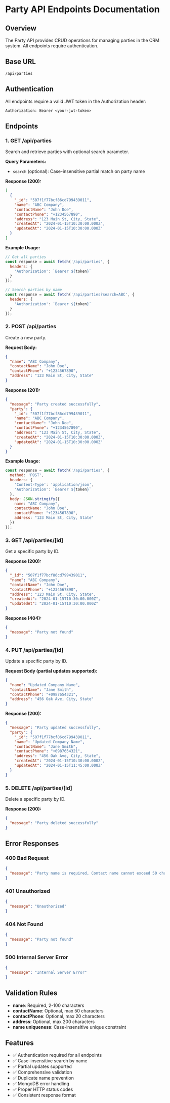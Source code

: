 # Party API Endpoints Documentation

## Overview
The Party API provides CRUD operations for managing parties in the CRM system. All endpoints require authentication.

## Base URL
```
/api/parties
```

## Authentication
All endpoints require a valid JWT token in the Authorization header:
```
Authorization: Bearer <your-jwt-token>
```

## Endpoints

### 1. GET /api/parties
Search and retrieve parties with optional search parameter.

**Query Parameters:**
- `search` (optional): Case-insensitive partial match on party name

**Response (200):**
```json
[
  {
    "_id": "507f1f77bcf86cd799439011",
    "name": "ABC Company",
    "contactName": "John Doe",
    "contactPhone": "+1234567890",
    "address": "123 Main St, City, State",
    "createdAt": "2024-01-15T10:30:00.000Z",
    "updatedAt": "2024-01-15T10:30:00.000Z"
  }
]
```

**Example Usage:**
```javascript
// Get all parties
const response = await fetch('/api/parties', {
  headers: {
    'Authorization': `Bearer ${token}`
  }
});

// Search parties by name
const response = await fetch('/api/parties?search=ABC', {
  headers: {
    'Authorization': `Bearer ${token}`
  }
});
```

### 2. POST /api/parties
Create a new party.

**Request Body:**
```json
{
  "name": "ABC Company",
  "contactName": "John Doe",
  "contactPhone": "+1234567890",
  "address": "123 Main St, City, State"
}
```

**Response (201):**
```json
{
  "message": "Party created successfully",
  "party": {
    "_id": "507f1f77bcf86cd799439011",
    "name": "ABC Company",
    "contactName": "John Doe",
    "contactPhone": "+1234567890",
    "address": "123 Main St, City, State",
    "createdAt": "2024-01-15T10:30:00.000Z",
    "updatedAt": "2024-01-15T10:30:00.000Z"
  }
}
```

**Example Usage:**
```javascript
const response = await fetch('/api/parties', {
  method: 'POST',
  headers: {
    'Content-Type': 'application/json',
    'Authorization': `Bearer ${token}`
  },
  body: JSON.stringify({
    name: "ABC Company",
    contactName: "John Doe",
    contactPhone: "+1234567890",
    address: "123 Main St, City, State"
  })
});
```

### 3. GET /api/parties/[id]
Get a specific party by ID.

**Response (200):**
```json
{
  "_id": "507f1f77bcf86cd799439011",
  "name": "ABC Company",
  "contactName": "John Doe",
  "contactPhone": "+1234567890",
  "address": "123 Main St, City, State",
  "createdAt": "2024-01-15T10:30:00.000Z",
  "updatedAt": "2024-01-15T10:30:00.000Z"
}
```

**Response (404):**
```json
{
  "message": "Party not found"
}
```

### 4. PUT /api/parties/[id]
Update a specific party by ID.

**Request Body (partial updates supported):**
```json
{
  "name": "Updated Company Name",
  "contactName": "Jane Smith",
  "contactPhone": "+0987654321",
  "address": "456 Oak Ave, City, State"
}
```

**Response (200):**
```json
{
  "message": "Party updated successfully",
  "party": {
    "_id": "507f1f77bcf86cd799439011",
    "name": "Updated Company Name",
    "contactName": "Jane Smith",
    "contactPhone": "+0987654321",
    "address": "456 Oak Ave, City, State",
    "createdAt": "2024-01-15T10:30:00.000Z",
    "updatedAt": "2024-01-15T11:45:00.000Z"
  }
}
```

### 5. DELETE /api/parties/[id]
Delete a specific party by ID.

**Response (200):**
```json
{
  "message": "Party deleted successfully"
}
```

## Error Responses

### 400 Bad Request
```json
{
  "message": "Party name is required, Contact name cannot exceed 50 characters"
}
```

### 401 Unauthorized
```json
{
  "message": "Unauthorized"
}
```

### 404 Not Found
```json
{
  "message": "Party not found"
}
```

### 500 Internal Server Error
```json
{
  "message": "Internal Server Error"
}
```

## Validation Rules

- **name**: Required, 2-100 characters
- **contactName**: Optional, max 50 characters
- **contactPhone**: Optional, max 20 characters
- **address**: Optional, max 200 characters
- **name uniqueness**: Case-insensitive unique constraint

## Features

- ✅ Authentication required for all endpoints
- ✅ Case-insensitive search by name
- ✅ Partial updates supported
- ✅ Comprehensive validation
- ✅ Duplicate name prevention
- ✅ MongoDB error handling
- ✅ Proper HTTP status codes
- ✅ Consistent response format
